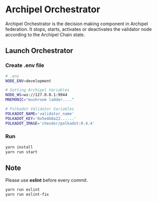 # Archipel Orchestrator
Archipel Orchestrator is the decision making component in Archipel federation.
It stops, starts, activates or deactivates the validator node according to the Archipel Chain state.

## Launch Orchestrator

### Create .env file
```bash
# .env
NODE_ENV=development

# Setting Archipel Variables
NODE_WS=ws://127.0.0.1:9944
MNEMONIC="mushroom ladder...."

# Polkadot Validator Variables
POLKADOT_NAME='validator_name'
POLKADOT_KEY='0x5e4b8a22......'
POLKADOT_IMAGE='chevdor/polkadot:0.4.4'
```

### Run
```bash
yarn install
yarn run start
```

## Note 

Please use **eslint** before every commit.

```bash
yarn run eslint
yarn run eslint-fix
```
